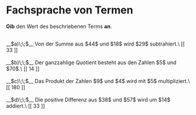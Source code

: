 <!--
version:  0.0.1

language: de

@style
main > *:not(:last-child) {
  margin-bottom: 3rem;
}

input {
    text-align: center;
}

.flex-container {
    display: flex;
    flex-wrap: wrap;
    align-items: stretch;
    gap: 20px;
}

.flex-child {
    flex: 1;
    min-width: 350px;
    margin-right: 20px;
}

@media (max-width: 400px) {
    .flex-child {
        flex: 100%;
        margin-right: 0;
    }
}
@end

formula: \carry   \textcolor{red}{\scriptsize #1}
formula: \digit   \rlap{\carry{#1}}\phantom{#2}#2
formula: \permil  \text{‰}

import: https://raw.githubusercontent.com/LiaTemplates/Tikz-Jax/main/README.md

script: https://cdn.jsdelivr.net/gh/LiaTemplates/Tikz-Jax@main/dist/index.js


tags: Vokabeln, Grundrechenarten, leicht, sehr niedrig, Angeben

comment: Ein Term wird durch die Fachsprache beschrieben. Gib den Wert dieses Terms an.

author: Martin Lommatzsch

-->




# Fachsprache von Termen

**Gib** den Wert des beschriebenen Terms **an**.

<section class="flex-container">

<div class="flex-child">
<br>
__$a)\;\;$__ Von der Summe aus $44$ und $18$ wird $29$ subtrahiert.\
[[  33  ]]
<br>
</div>
<div class="flex-child">
<br>
__$b)\;\;$__ Der ganzzahlige Quotient besteht aus den Zahlen $5$ und $70$.\
[[  14  ]]
<br>
</div>
<div class="flex-child">
<br>
__$c)\;\;$__ Das Produkt der Zahlen $9$ und $4$ wird mit $5$ multipliziert.\
[[  180 ]]
<br>
</div>
<div class="flex-child">
<br>
__$d)\;\;$__ Die positive Differenz aus $38$ und $57$ wird um $14$ addiert.\
[[  33  ]]

</div>
</section>
<br>
<br>
<br>
<br>

